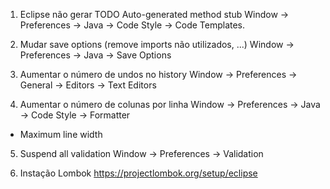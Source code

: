 1) Eclipse não gerar TODO Auto-generated method stub
Window -> Preferences -> Java -> Code Style -> Code Templates.

2) Mudar save options (remove imports não utilizados, ...)
Window -> Preferences -> Java -> Save Options

3) Aumentar o número de undos no history
Window -> Preferences -> General -> Editors -> Text Editors

4) Aumentar o número de colunas por linha
Window -> Preferences -> Java -> Code Style ->  Formatter 
* Maximum line width

5) Suspend all validation
Window -> Preferences -> Validation

6) Instação Lombok
https://projectlombok.org/setup/eclipse